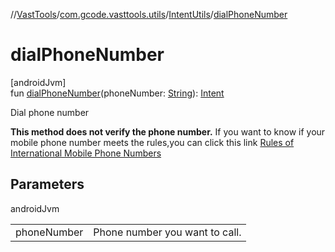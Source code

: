 //[VastTools](../../../index.md)/[com.gcode.vasttools.utils](../index.md)/[IntentUtils](index.md)/[dialPhoneNumber](dial-phone-number.md)

# dialPhoneNumber

[androidJvm]\
fun [dialPhoneNumber](dial-phone-number.md)(phoneNumber: [String](https://kotlinlang.org/api/latest/jvm/stdlib/kotlin/-string/index.html)): [Intent](https://developer.android.com/reference/kotlin/android/content/Intent.html)

Dial phone number

**This method does not verify the phone number.** If you want to know if your mobile phone number meets the rules,you can click this link [Rules of International Mobile Phone Numbers](https://support.huaweicloud.com/intl/en-us/productdesc-msgsms/phone_numbers.html)

## Parameters

androidJvm

| | |
|---|---|
| phoneNumber | Phone number you want to call. |
